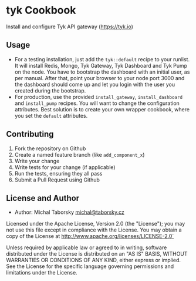 tyk Cookbook
============

Install and configure Tyk API gateway (https://tyk.io)

## Usage

- For a testing installation, just add the `tyk::default` recipe to your 
runlist. It will install Redis, Mongo, Tyk Gateway, Tyk Dashboard and Tyk Pump
on the node. You have to bootstrap the dashboard with an initial user, as per
manual.
After that, point your browser to your node port 3000 and the dashboard
should come up and let you login with the user you created during the
bootstrap.
- For production, use the provided `install_gateway`, `install_dashboard` and
`install_pump` recipes. You will want to change the configuration attributes.
Best solution is to create your own wrapper cookbook, where you set the
`default` attributes.

## Contributing

1. Fork the repository on Github
2. Create a named feature branch (like `add_component_x`)
3. Write your change
4. Write tests for your change (if applicable)
5. Run the tests, ensuring they all pass
6. Submit a Pull Request using Github

## License and Author

  * Author: Michal Taborsky <michal@taborsky.cz>

Licensed under the Apache License, Version 2.0 (the "License"); you may not use this file except in compliance with the License. You may obtain a copy of the License at http://www.apache.org/licenses/LICENSE-2.0`

Unless required by applicable law or agreed to in writing, software distributed under the License is distributed on an "AS IS" BASIS, WITHOUT WARRANTIES OR CONDITIONS OF ANY KIND, either express or implied. See the License for the specific language governing permissions and limitations under the License.
